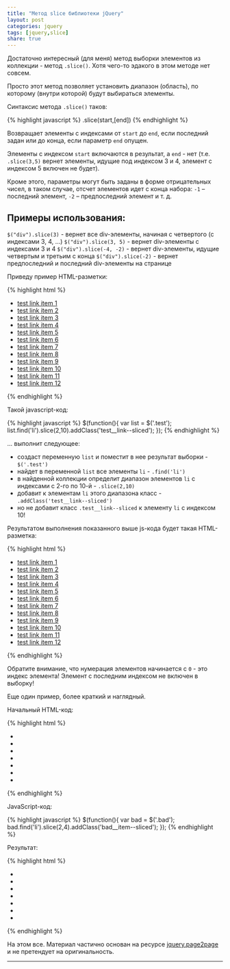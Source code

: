 ```yaml
---
title: "Метод slice библиотеки jQuery"
layout: post
categories: jquery
tags: [jquery,slice]
share: true
---
```


Достаточно интересный (для меня) метод выборки элементов из коллекции - метод `.slice()`. Хотя чего-то эдакого в этом методе нет совсем.

Просто этот метод позволяет установить диапазон (область), по которому (внутри которой) будут выбираться элементы.

Синтаксис метода `.slice()` таков:

{% highlight javascript %}
.slice(start,[end])
{% endhighlight %}

Возвращает элементы с индексами от `start` до `end`, если последний задан или до конца, если параметр `end` опущен.

Элементы с индексом `start` включаются в результат, а `end` - нет (т.е. `.slice(3,5)` вернет элементы, идущие под индексом 3 и 4, элемент с индексом 5 включен не будет).

Кроме этого, параметры могут быть заданы в форме отрицательных чисел, в таком случае, отсчет элементов идет с конца набора: `-1` – последний элемент, `-2` – предпоследний элемент и т. д.

## Примеры использования:

`$("div").slice(3)` - вернет все div-элементы, начиная с четвертого (с индексами 3, 4, ...)
`$("div").slice(3, 5)` - вернет div-элементы с индексами 3 и 4
`$("div").slice(-4, -2)` - вернет div-элементы, идущие четвертым и третьим с конца
`$("div").slice(-2)` - вернет предпоследний и последний div-элементы на странице

Приведу пример HTML-разметки:

{% highlight html %}
<ul class="test">
  <li class="test__item"><a href="#" class="test__link">test link item 1</a></li>
  <li class="test__item"><a href="#" class="test__link">test link item 2</a></li>
  <li class="test__item"><a href="#" class="test__link">test link item 3</a></li>
  <li class="test__item"><a href="#" class="test__link">test link item 4</a></li>
  <li class="test__item"><a href="#" class="test__link">test link item 5</a></li>
  <li class="test__item"><a href="#" class="test__link">test link item 6</a></li>
  <li class="test__item"><a href="#" class="test__link">test link item 7</a></li>
  <li class="test__item"><a href="#" class="test__link">test link item 8</a></li>
  <li class="test__item"><a href="#" class="test__link">test link item 9</a></li>
  <li class="test__item"><a href="#" class="test__link">test link item 10</a></li>
  <li class="test__item"><a href="#" class="test__link">test link item 11</a></li>
  <li class="test__item"><a href="#" class="test__link">test link item 12</a></li>
</ul>
{% endhighlight %}

Такой javascript-код:

{% highlight javascript %}
$(function(){
  var list = $('.test');
  list.find('li').slice(2,10).addClass('test__link--sliced');
});
{% endhighlight %}

... выполнит следующее:

* создаст переменную `list` и поместит в нее результат выборки - `$('.test')`
* найдет в переменной `list` все элементы `li` - `.find('li')`
* в найденной коллекции определит диапазон элементов `li` с индексами с 2-го по 10-й - `.slice(2,10)`
* добавит к элементам `li` этого диапазона класс - `.addClass('test__link--sliced')`
* но не добавит класс `.test__link--sliced` к элементу `li` с индексом 10!

Результатом выполнения показанного выше js-кода будет такая HTML-разметка:

{% highlight html %}
<ul class="test">
  <li class="test__item"><a href="#" class="test__link">test link item 1</a></li>
  <li class="test__item"><a href="#" class="test__link">test link item 2</a></li>
  <li class="test__item test__link--sliced"><a href="#" class="test__link">test link item 3</a></li>
  <li class="test__item test__link--sliced"><a href="#" class="test__link">test link item 4</a></li>
  <li class="test__item test__link--sliced"><a href="#" class="test__link">test link item 5</a></li>
  <li class="test__item test__link--sliced"><a href="#" class="test__link">test link item 6</a></li>
  <li class="test__item test__link--sliced"><a href="#" class="test__link">test link item 7</a></li>
  <li class="test__item test__link--sliced"><a href="#" class="test__link">test link item 8</a></li>
  <li class="test__item test__link--sliced"><a href="#" class="test__link">test link item 9</a></li>
  <li class="test__item test__link--sliced"><a href="#" class="test__link">test link item 10</a></li>
  <li class="test__item"><a href="#" class="test__link">test link item 11</a></li>
  <li class="test__item"><a href="#" class="test__link">test link item 12</a></li>
</ul>
{% endhighlight %}

Обратите внимание, что нумерация элементов начинается с `0` - это индекс элемента! Элемент с последним индексом не включен в выборку!

Еще один пример, более краткий и наглядный.

Начальный HTML-код:

{% highlight html %}
<ul class="bad">
  <li class="bad__item"></li>
  <li class="bad__item"></li>
  <li class="bad__item"></li>
  <li class="bad__item"></li>
  <li class="bad__item"></li>
  <li class="bad__item"></li>
  <li class="bad__item"></li>
</ul>
{% endhighlight %}

JavaScript-код:

{% highlight javascript %}
$(function(){
  var bad = $('.bad');
  bad.find('li').slice(2,4).addClass('bad__item--sliced');
});
{% endhighlight %}

Результат:

{% highlight html %}
<ul class="bad">
  <li class="bad__item"></li>
  <li class="bad__item"></li>
  <li class="bad__item bad__item--sliced"></li>
  <li class="bad__item bad__item--sliced"></li>
  <li class="bad__item"></li>
  <li class="bad__item"></li>
  <li class="bad__item"></li>
</ul>
{% endhighlight %}

На этом все. Материал частично основан на ресурсе [jquery.page2page][1] и не претендует на оригинальность.

***
[1]: http://jquery.page2page.ru/ "jQuery Page2Page"
